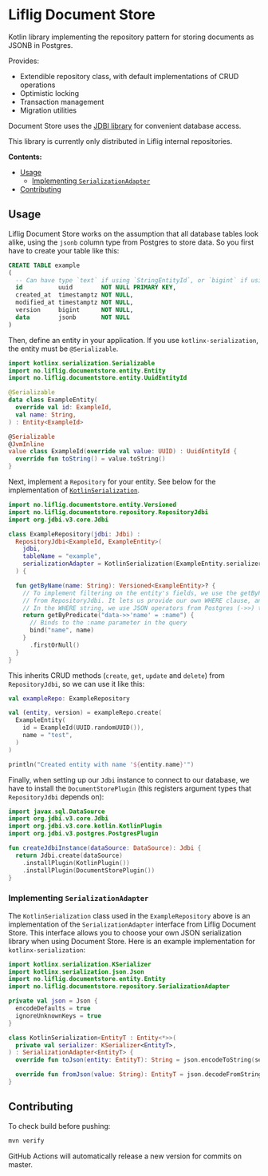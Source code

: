 # Liflig Document Store

Kotlin library implementing the repository pattern for storing documents as JSONB in Postgres.

Provides:

- Extendible repository class, with default implementations of CRUD operations
- Optimistic locking
- Transaction management
- Migration utilities

Document Store uses the [JDBI library](https://jdbi.org/releases/3.45.1/#_introduction_to_jdbi_3)
for convenient database access.

This library is currently only distributed in Liflig internal repositories.

**Contents:**

- [Usage](#usage)
  - [Implementing `SerializationAdapter`](#implementing-serializationadapter)
- [Contributing](#contributing)

## Usage

Liflig Document Store works on the assumption that all database tables look alike, using the `jsonb`
column type from Postgres to store data. So you first have to create your table like this:

```sql
CREATE TABLE example
(
  -- Can have type `text` if using `StringEntityId`, or `bigint` if using `IntegerEntityId`
  id          uuid        NOT NULL PRIMARY KEY,
  created_at  timestamptz NOT NULL,
  modified_at timestamptz NOT NULL,
  version     bigint      NOT NULL,
  data        jsonb       NOT NULL
)
```

Then, define an entity in your application. If you use `kotlinx-serialization`, the entity must be
`@Serializable`.

```kotlin
import kotlinx.serialization.Serializable
import no.liflig.documentstore.entity.Entity
import no.liflig.documentstore.entity.UuidEntityId

@Serializable
data class ExampleEntity(
  override val id: ExampleId,
  val name: String,
) : Entity<ExampleId>

@Serializable
@JvmInline
value class ExampleId(override val value: UUID) : UuidEntityId {
  override fun toString() = value.toString()
}
```

Next, implement a `Repository` for your entity. See below for the implementation of
[`KotlinSerialization`](#implementing-serializationadapter).

```kotlin
import no.liflig.documentstore.entity.Versioned
import no.liflig.documentstore.repository.RepositoryJdbi
import org.jdbi.v3.core.Jdbi

class ExampleRepository(jdbi: Jdbi) :
  RepositoryJdbi<ExampleId, ExampleEntity>(
    jdbi,
    tableName = "example",
    serializationAdapter = KotlinSerialization(ExampleEntity.serializer()),
  ) {

  fun getByName(name: String): Versioned<ExampleEntity>? {
    // To implement filtering on the entity's fields, we use the getByPredicate method inherited
    // from RepositoryJdbi. It lets us provide our own WHERE clause, and a lambda to bind arguments.
    // In the WHERE string, we use JSON operators from Postgres (->>) to query the entity's fields.
    return getByPredicate("data->>'name' = :name") {
      // Binds to the :name parameter in the query
      bind("name", name)
    }
      .firstOrNull()
  }
}
```

This inherits CRUD methods (`create`, `get`, `update` and `delete`) from `RepositoryJdbi`, so we can
use it like this:

```kotlin
val exampleRepo: ExampleRepository

val (entity, version) = exampleRepo.create(
  ExampleEntity(
    id = ExampleId(UUID.randomUUID()),
    name = "test",
  )
)

println("Created entity with name '${entity.name}'")
```

Finally, when setting up our `Jdbi` instance to connect to our database, we have to install the
`DocumentStorePlugin` (this registers argument types that `RepositoryJdbi` depends on):

```kotlin
import javax.sql.DataSource
import org.jdbi.v3.core.Jdbi
import org.jdbi.v3.core.kotlin.KotlinPlugin
import org.jdbi.v3.postgres.PostgresPlugin

fun createJdbiInstance(dataSource: DataSource): Jdbi {
  return Jdbi.create(dataSource)
    .installPlugin(KotlinPlugin())
    .installPlugin(DocumentStorePlugin())
}
```

### Implementing `SerializationAdapter`

The `KotlinSerialization` class used in the `ExampleRepository` above is an implementation of the
`SerializationAdapter` interface from Liflig Document Store. This interface allows you to choose
your own JSON serialization library when using Document Store. Here is an example implementation
for `kotlinx-serialization`:

```kotlin
import kotlinx.serialization.KSerializer
import kotlinx.serialization.json.Json
import no.liflig.documentstore.entity.Entity
import no.liflig.documentstore.repository.SerializationAdapter

private val json = Json {
  encodeDefaults = true
  ignoreUnknownKeys = true
}

class KotlinSerialization<EntityT : Entity<*>>(
  private val serializer: KSerializer<EntityT>,
) : SerializationAdapter<EntityT> {
  override fun toJson(entity: EntityT): String = json.encodeToString(serializer, entity)

  override fun fromJson(value: String): EntityT = json.decodeFromString(serializer, value)
}
```

## Contributing

To check build before pushing:

```bash
mvn verify
```

GitHub Actions will automatically release a new version for commits on master.
